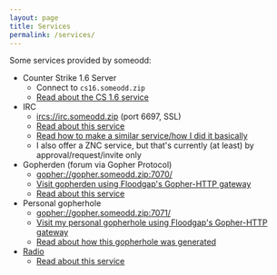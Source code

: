 ```yaml
---
layout: page
title: Services
permalink: /services/
---
```


Some services provided by someodd:

  * Counter Strike 1.6 Server
    * Connect to `cs16.someodd.zip`
    * [Read about the CS 1.6 service](/showcase/counter-strike-1.6-server)
  * IRC
    * [ircs://irc.someodd.zip](ircs://irc.someodd.zip) (port 6697, SSL)
    * [Read about this service](/showcase/irc-server)
    * [Read how to make a similar service/how I did it basically](/notes/irc-server)
    * I also offer a ZNC service, but that's currently (at least) by approval/request/invite only
  * Gopherden (forum via Gopher Protocol)
    * [gopher://gopher.someodd.zip:7070/](gopher://gopher.someodd.zip:7070/)
    * [Visit gopherden using Floodgap's Gopher-HTTP gateway](https://gopher.floodgap.com/gopher/gw?a=gopher%3A%2F%2Fgopher.someodd.zip%3A7071%2F)
    * [Read about this service](/showcase/gopherden)
  * Personal gopherhole
    * [gopher://gopher.someodd.zip:7071/](gopher://gopher.someodd.zip:7071)
    * [Visit my personal gopherhole using Floodgap's Gopher-HTTP gateway](https://gopher.floodgap.com/gopher/gw?a=gopher%3A%2F%2Fgopher.someodd.zip%3A7071%2F)
    * [Read about how this gopherhole was generated](/showcase/burrow)
  * [Radio](https://radio.someodd.zip/stream)
    * [Read about this service](/showcase/whisper-radio)
